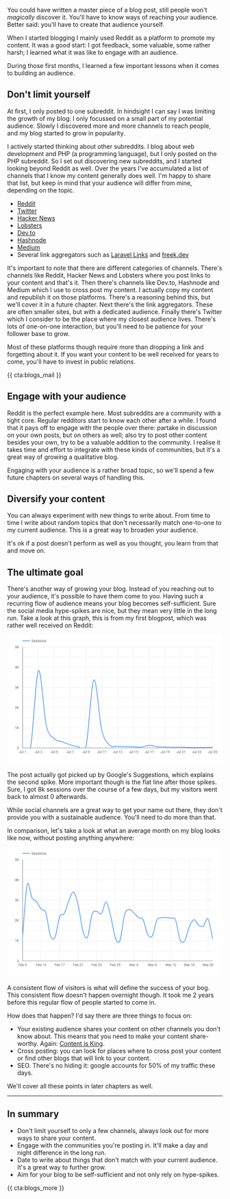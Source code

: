 You could have written a master piece of a blog post, still people won't _magically_ discover it. You'll have to know ways of reaching your audience. Better said: you'll have to create that audience yourself.

When I started blogging I mainly used Reddit as a platform to promote my content. It was a good start: I got feedback, some valuable, some rather harsh; I learned what it was like to engage with an audience. 

During those first months, I learned a few important lessons when it comes to building an audience.
 
## Don't limit yourself

At first, I only posted to one subreddit. In hindsight I can say I was limiting the growth of my blog: I only focussed on a small part of my potential audience. Slowly I discovered more and more channels to reach people, and my blog started to grow in popularity.

I actively started thinking about other subreddits. I blog about web development and PHP (a programming language), but I only posted on the PHP subreddit. So I set out discovering new subreddits, and I started looking beyond Reddit as well. Over the years I've accumulated a list of channels that I know my content generally does well. I'm happy to share that list, but keep in mind that your audience will differ from mine, depending on the topic.

- [Reddit](*https://www.reddit.com/)
- [Twitter](*https://twitter.com/)
- [Hacker News](*https://news.ycombinator.com/)
- [Lobsters](*https://lobste.rs/)
- [Dev.to](*https://dev.to/)
- [Hashnode](*https://hashnode.com/)
- [Medium](*https://medium.com/)
- Several link aggregators such as [Laravel Links](*https://laravel-news.com/links) and [freek.dev](*https://freek.dev/)

It's important to note that there are different categories of channels. There's channels like Reddit, Hacker News and Lobsters where you post links to your content and that's it. Then there's channels like Dev.to, Hashnode and Medium which I use to cross post my content. I actually copy my content and republish it on those platforms. There's a reasoning behind this, but we'll cover it in a future chapter. Next there's the link aggregators. These are often smaller sites, but with a dedicated audience. 
Finally there's Twitter which I consider to be the place where my closest audience lives. There's lots of one-on-one interaction, but you'll need to be patience for your follower base to grow.

Most of these platforms though require more than dropping a link and forgetting about it. If you want your content to be well received for years to come, you'll have to invest in public relations. 

{{ cta:blogs_mail }}

## Engage with your audience

Reddit is the perfect example here. Most subreddits are a community with a tight core. Regular redditors start to know each other after a while. I found that it pays off to engage with the people over there: partake in discussion on your own posts, but on others as well; also try to post other content besides your own, try to be a valuable addition to the community. I realise it takes time and effort to integrate with these kinds of communities, but it's a great way of growing a qualitative blog.

Engaging with your audience is a rather broad topic, so we'll spend a few future chapters on several ways of handling this.

## Diversify your content

You can always experiment with new things to write about. From time to time I write about random topics that don't necessarily match one-to-one to my current audience. This is a great way to broaden your audience.

It's ok if a post doesn't perform as well as you thought, you learn from that and move on. 

## The ultimate goal

There's another way of growing your blog. Instead of you reaching out to your audience, it's possible to have them come to you. Having such a recurring flow of audience means your blog becomes self-sufficient. Sure the social media hype-spikes are nice, but they mean very little in the long run. Take a look at this graph, this is from my first blogpost, which was rather well received on Reddit:

![Sessions per day](/resources/img/blogs-for-devs/04-01.png)

The post actually got picked up by Google's Suggestions, which explains the second spike. More important though is the flat line after those spikes. Sure, I got 8k sessions over the course of a few days, but my visitors went back to almost 0 afterwards. 

While social channels are a great way to get your name out there, they don't provide you with a sustainable audience. You'll need to do more than that. 

In comparison, let's take a look at what an average month on my blog looks like now, without posting anything anywhere:

![Sessions per day](/resources/img/blogs-for-devs/04-02.png)

A consistent flow of visitors is what will define the success of your bog. This consistent flow doesn't happen overnight though. It took me 2 years before this regular flow of people started to come in. 

How does that happen? I'd say there are three things to focus on:

- Your existing audience shares your content on other channels you don't know about. This means that you need to make your content share-worthy. Again: [Content is King](*/blogs-for-devs/02-content-is-king).
- Cross posting: you can look for places where to cross post your content or find other blogs that will link to your content.
- SEO. There's no hiding it: google accounts for 50% of my traffic these days.

We'll cover  all these points in later chapters as well.

---

<div class="sidenote">
<h2>In summary</h2>

- Don't limit yourself to only a few channels, always look out for more ways to share your content.
- Engage with the communities you're posting in. It'll make a day and night difference in the long run.
- Date to write about things that don't match with your current audience. It's a great way to further grow.
- Aim for your blog to be self-sufficient and not only rely on hype-spikes.
</div>

{{ cta:blogs_more }}
